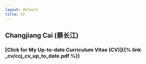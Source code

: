 ```yaml
---
layout: default
title: CV
---
```


## Changjiang Cai (蔡长江)

### [Click for My Up-to-date Curriculum Vitae (CV)]({% link _cv/ccj_cv_up_to_date.pdf %})
